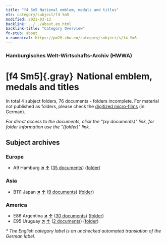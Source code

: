 ```yaml
---
title: "f4 Sm5 National emblem, medals and titles"
etr: category/subject/f4 Sm5
modified: 2021-03-13
backlink: ../../about.en.html
backlink-title: "Category Overview"
fn-stub: about
x-canonical: https://pm20.zbw.eu/category/subject/s/f4_Sm5
---
```


### Hamburgisches Welt-Wirtschafts-Archiv (HWWA)
# [f4 Sm5]{.gray}&#8201; National emblem, medals and titles&#160; 





In total 4 subject folders, 76 documents - folders incomplete.
For material not published as folders, please check the [digitized micro-films](/film/h1_sh.de.html) (in German).

_For direct access to the documents, click the "(xy documents)" link, for folder information use the "(folder)" link._

## Subject archives



### Europe

- A9 Hamburg [**&nearr;**](../../../geo/i/140905/about.en.html "Hamburg (all folders)") [**&uarr;**](../../../geo/about.en.html#A9 "Country category system") (<a href="https://pm20.zbw.eu/dfgview/sh/140905,144362" title="about: Hamburg : National emblem, medals and titles" target="_blank">35 documents</a>) ([folder](../../../../folder/sh/1409xx/140905/1443xx/144362/about.en.html))

### Asia

- B111 Japan [**&nearr;**](../../../geo/i/141272/about.en.html "Japan (all folders)") [**&uarr;**](../../../geo/about.en.html#B111 "Country category system") (<a href="https://pm20.zbw.eu/dfgview/sh/141272,144362" title="about: Japan : National emblem, medals and titles" target="_blank">9 documents</a>) ([folder](../../../../folder/sh/1412xx/141272/1443xx/144362/about.en.html))

### America

- E86 Argentina [**&nearr;**](../../../geo/i/141692/about.en.html "Argentina (all folders)") [**&uarr;**](../../../geo/about.en.html#E86 "Country category system") (<a href="https://pm20.zbw.eu/dfgview/sh/141692,144362" title="about: Argentina : National emblem, medals and titles" target="_blank">30 documents</a>) ([folder](../../../../folder/sh/1416xx/141692/1443xx/144362/about.en.html))
- E95 Uruguay [**&nearr;**](../../../geo/i/141695/about.en.html "Uruguay (all folders)") [**&uarr;**](../../../geo/about.en.html#E95 "Country category system") (<a href="https://pm20.zbw.eu/dfgview/sh/141695,144362" title="about: Uruguay : National emblem, medals and titles" target="_blank">2 documents</a>) ([folder](../../../../folder/sh/1416xx/141695/1443xx/144362/about.en.html))


_* The English category label is an unchecked automated translation of the German label._

